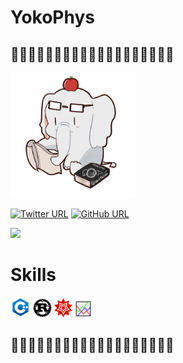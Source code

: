 # YokoPhys

## 🐘🐘🐘🐘🐘🐘🐘🐘🐘🐘🐘🐘🐘🐘🐘🐘🐘🐘🐘

<img src=image/sozai1.png alt=icon2 width="200">


[![Twitter URL](https://img.shields.io/twitter/url/https/twitter.com/hrt_ykym.svg?style=social&label=Follow:%20%40hrt_ykym)](https://twitter.com/hrt_ykym)
[![GitHub URL](https://img.shields.io/badge/GitHub--lightgrey.svg?logo=github&amp;style=social&label=Follow:%20%40YokoPhys-h)](https://github.com/YokoPhys-h)


![](https://github-readme-stats.vercel.app/api?username=YokoPhys-h&count_private=true&show_icons=true&theme=dracula)

# Skills

[![cpp](image/cpp.png)](https://en.wikipedia.org/wiki/C%2B%2B)
[![Rust](image/Rust.png)](https://www.rust-lang.org/)
[![mathematica](image/mathematica.png)](https://www.wolfram.com/)
[![gnuplot](image/gnuplot.png)](http://www.gnuplot.info/)

## 🐘🐘🐘🐘🐘🐘🐘🐘🐘🐘🐘🐘🐘🐘🐘🐘🐘🐘🐘
